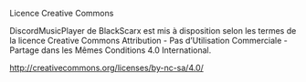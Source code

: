 Licence Creative Commons

DiscordMusicPlayer de BlackScarx est mis à disposition selon les termes de la licence Creative Commons Attribution - Pas d’Utilisation Commerciale - Partage dans les Mêmes Conditions 4.0 International.

http://creativecommons.org/licenses/by-nc-sa/4.0/